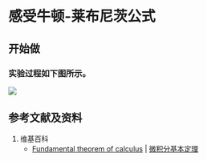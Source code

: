 # 感受牛顿-莱布尼茨公式

## 开始做

### 实验过程如下图所示。

![](/images/积分/定积分/感受牛顿-莱布尼茨公式/1a1.jpg)

## 参考文献及资料

1. 维基百科
	- [Fundamental theorem of calculus](https://en.wikipedia.org/wiki/Fundamental_theorem_of_calculus) | [微积分基本定理](https://zh.wikipedia.org/wiki/微积分基本定理) 

